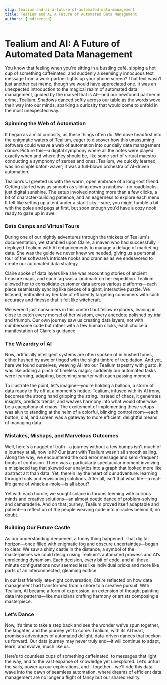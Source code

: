 ```yaml
---
slug: tealium-and-ai-a-future-of-automated-data-management
title: Tealium and AI A Future of Automated Data Management
authors: [undirected]
---
```



# Tealium and AI: A Future of Automated Data Management

You know that feeling when you're sitting in a bustling café, sipping a hot cup of something caffeinated, and suddenly a seemingly innocuous text message from a work partner lights up your phone screen? That text wasn't just another cat meme, though we would have appreciated one. It was an unexpected introduction to the magical realm of automated data management, guided by the marvel that is AI—and our newfound partner in crime, Tealium. Shadows danced softly across our table as the words wove their way into our minds, sparking a curiosity that would come to unfold in the most unexpected way.

### Spinning the Web of Automation

It began as a mild curiosity, as these things often do. We dove headfirst into the enigmatic waters of Tealium, eager to discover how this unassuming software could weave a web of automation into our daily data management dance. Picture this—a digital symphony where all the notes were played exactly when and where they should be, like some sort of virtual maestro conducting a symphony of zeroes and ones. Tealium, we quickly learned, was no simple baton-waver; it was a full-blown orchestra of AI-driven automation.

Tealium’s UI greeted us with the warm, open embrace of a long-lost friend. Getting started was as smooth as sliding down a rainbow—no roadblocks, just digital sunshine. The setup involved nothing more than a few clicks, a bit of character-building patience, and an eagerness to explore each menu. It felt like setting up a tent under a starlit sky—sure, you might fumble a bit with the poles and pegs at first, but soon enough you'd have a cozy nook ready to gaze up in awe.

### Data Camps and Virtual Tours

During one of our nightly adventures through the thickets of Tealium's documentation, we stumbled upon Claire, a maven who had successfully deployed Tealium with AI enhancements to manage a deluge of marketing data. She was the guide we never knew we needed, giving us a personal tour of the software’s intricate nooks and crannies as we endeavored to create our automated data strategy.

Claire spoke of data layers like she was recounting stories of ancient treasure maps, and each tag was a landmark on her expedition. Tealium allowed her to consolidate customer data across various platforms—each piece seamlessly syncing like pieces of a giant, interactive puzzle. We listened, enthralled by her tale of efficiently targeting consumers with such accuracy and finesse that it felt like witchcraft.

We weren’t just consumers in this context but fellow explorers, leaning in close to catch every morsel of her wisdom, every anecdote polished by trial and triumph. Our own journey saw us creating data layers, not with cumbersome code but rather with a few human clicks, each choice a manifestation of Claire's guidance.

### The Wizardry of AI

Now, artificially intelligent systems are often spoken of in hushed tones, either hushed by awe or tinged with the slight timbre of trepidation. And yet, here we found ourselves, weaving AI into our Tealium tapestry with gusto. It was like adding a pinch of timeless magic; suddenly our automated tasks were learning, adapting, becoming smarter with each passing moment.

To illustrate the point, let’s imagine—you’re holding a balloon, a storm of data ready to fly off at a moment's notice. Tealium, infused with its AI irony, becomes the strong hand gripping the string. Instead of chaos, it generates insights, predicts trends, and weaves harmony into what would otherwise be a cacophony of chaos. The excitement of implementing these setups was akin to standing at the helm of a colorful, blinking control room—each button, dial, and screen was a gateway to more efficient, delightful means of managing data.

### Mistakes, Mishaps, and Marvelous Outcomes

Well, here's a nugget of truth—a journey without a few bumps isn't much of a journey at all, now is it? Our jaunt with Tealium wasn't all smooth sailing. Along the way, we encountered the odd error message and semi-frequent bouts of confusion. There was a particularly spectacular moment involving a misplaced tag that skewed our analytics into a graph that looked more like abstract art than data. Yet, therein lay the heart of our adventure: learning through trials and envisioning solutions. After all, isn't that what life—a real-life game of whack-a-mole—is all about?

Yet with each hurdle, we sought solace in forums teeming with curious minds and creative solutions—an almost poetic dance of problem-solving and camaraderie. And on that journey, Tealium proved itself adaptable and patient—a reflection of the people weaving code into miracles behind it, no doubt.

### Building Our Future Castle

As our understanding deepened, a funny thing happened. That digital horizon—once filled with enigmatic fog and obscure uncertainties—began to clear. We saw a shiny castle in the distance, a symbol of the masterpieces we could design using Tealium’s automated prowess and AI’s unrelenting dynamism. Each decision, every bit of code, and all those minute configurations now seemed less like individual bricks and more like parts of an interconnected, gleaming edifice.

In our last friendly late-night conversation, Claire reflected on how data management had transformed from a chore to a creative pursuit. With Tealium, AI became a form of expression, an extension of thought painting data into patterns—like musicians crafting harmony or artists composing a masterpiece.

### Let’s Dance

Now, it’s time to take a step back and see the wonder we’ve spun together, the laughter, and the journey yet to come. Tealium, with its AI heart, promises adventures of automated delight, data-driven dances that beckon us forward. Our data journey may never truly end—it will continue to adapt, learn, and evolve, much like us. 

Here’s to countless cups of something caffeinated, to messages that light the way, and to the vast expanse of knowledge yet unexplored. Let’s unfurl the sails, power up our explorations, and—together—we'll ride this data wave into the dawn of seamless automation, where dreams of efficient data management are no longer a flight of fancy but our shared reality.